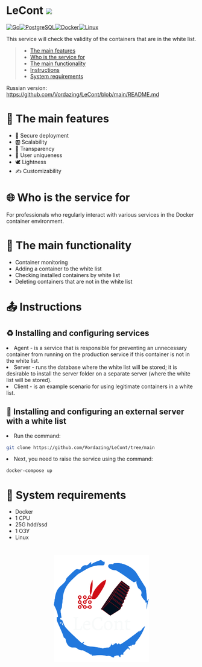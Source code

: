 # LeCont ![](https://github.com/bastndev/GitHub_Emoji.gif/blob/main/assets/gif/vr%20(1).gif) 

<p align="left">
<a href="https://go.dev/doc/" target="_blank" rel="noreferrer"><img src="https://raw.githubusercontent.com/danielcranney/readme-generator/main/public/icons/skills/go-colored.svg" width="36" height="36" alt="Go" /></a><a href="https://www.postgresql.org/" target="_blank" rel="noreferrer"><img src="https://raw.githubusercontent.com/danielcranney/readme-generator/main/public/icons/skills/postgresql-colored.svg" width="36" height="36" alt="PostgreSQL" /></a><a href="https://www.docker.com/" target="_blank" rel="noreferrer"><img src="https://raw.githubusercontent.com/danielcranney/readme-generator/main/public/icons/skills/docker-colored.svg" width="36" height="36" alt="Docker" /></a><a href="https://www.linux.org" target="_blank" rel="noreferrer"><img src="https://raw.githubusercontent.com/danielcranney/readme-generator/main/public/icons/skills/linux-colored.svg" width="36" height="36" alt="Linux" /></a>
</p>


This service will check the validity of the containers that are in the white list.

> - [The main features](#Основныечерты)
> - [Who is the service for](#Для_кого_продукт)
> - [The main functionality](#Основной_функционал_продукта)
> - [Instructions](#Инструкции)
> - [System requirements](#Системные_требования_продукта)

Russian version: https://github.com/Vordazing/LeCont/blob/main/README.md

<a name="Основныечерты"></a>
<h1>📌 The main features</h1>
<ul>
<li>🌈 Secure deployment</li>
<li> 🆎 Scalability</li>
<li> 💠 Transparency</li>
<li> 🤠 User uniqueness</li>
<li> 🕊 Lightness</li>
<li> ✍️ Customizability</li>
</ul>

<a name="Для_кого_продукт"></a>
<h1>🌐 Who is the service for</h1>
For professionals who regularly interact with various services in the Docker container environment.

<a name="Основной_функционал_продукта"></a>
<h1>🚀 The main functionality</h1>
<ul>
  <li>Container monitoring</li>
  <li>Adding a container to the white list</li>
  <li>Checking installed containers by white list</li>
  <li>Deleting containers that are not in the white list</li>
</ul>

<a name="Инструкции"></a>
<h1>📤 Instructions</h1>
<h2>♻ Installing and configuring services</h2></summary> 
<li>Agent - is a service that is responsible for preventing an unnecessary container from running on the production service if this container is not in the white list.</li>
<li>Server - runs the database where the white list will be stored; it is desirable to install the server folder on a separate server (where the white list will be stored).</li>
<li>Client - is an example scenario for using legitimate containers in a white list.</li>
  
<h2>💬 Installing and configuring an external server with a white list</h2></summary> 
<li>Run the command:</li>

```bash
git clone https://github.com/Vordazing/LeCont/tree/main
```
  
<li>Next, you need to raise the service using the command:</li>

```bash
docker-compose up
```

<a name="Системные_требования_продукта"></a>
<h1>🧩 System requirements</h1>
<ul>
  <li>Docker</li>
  <li>1 CPU</li>
  <li>25G hdd/ssd</li>
  <li>1 ОЗУ</li>
  <li>Linux</li>
</ul>


<h1 align="center">
  <a href="https://docusaurus.io">
    <img width="50%" src="https://github.com/Vordazing/Agent-OEDA/blob/main/lecont-logo.png" />
  </a>
</h1>
